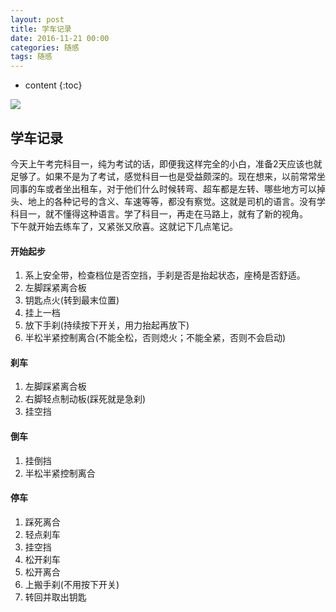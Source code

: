 ```yaml
---
layout: post
title: 学车记录
date: 2016-11-21 00:00
categories: 随感
tags: 随感
---
```


* content
{:toc}

![](https://github.com/HarmonyHu/harmonyhu.github.io/raw/master/_posts/images/drive.jpg)  

## 学车记录

今天上午考完科目一，纯为考试的话，即便我这样完全的小白，准备2天应该也就足够了。如果不是为了考试，感觉科目一也是受益颇深的。现在想来，以前常常坐同事的车或者坐出租车，对于他们什么时候转弯、超车都是左转、哪些地方可以掉头、地上的各种记号的含义、车速等等，都没有察觉。这就是司机的语言。没有学科目一，就不懂得这种语言。学了科目一，再走在马路上，就有了新的视角。  
下午就开始去练车了，又紧张又欣喜。这就记下几点笔记。  


#### 开始起步
1. 系上安全带，检查档位是否空挡，手刹是否是抬起状态，座椅是否舒适。
2. 左脚踩紧离合板
3. 钥匙点火(转到最末位置)
4. 挂上一档
5. 放下手刹(持续按下开关，用力抬起再放下)
6. 半松半紧控制离合(不能全松，否则熄火；不能全紧，否则不会启动)

#### 刹车
1. 左脚踩紧离合板
2. 右脚轻点制动板(踩死就是急刹)
3. 挂空挡

#### 倒车
1. 挂倒挡
2. 半松半紧控制离合

#### 停车
1. 踩死离合
2. 轻点刹车
3. 挂空挡
4. 松开刹车
5. 松开离合
6. 上搬手刹(不用按下开关)
7. 转回并取出钥匙
